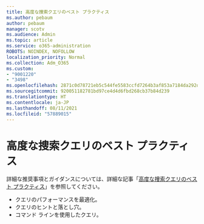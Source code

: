 ```yaml
---
title: 高度な捜索クエリのベスト プラクティス
ms.author: pebaum
author: pebaum
manager: scotv
ms.audience: Admin
ms.topic: article
ms.service: o365-administration
ROBOTS: NOINDEX, NOFOLLOW
localization_priority: Normal
ms.collection: Adm_O365
ms.custom:
- "9001220"
- "3498"
ms.openlocfilehash: 2871c0d78721eb5c544fe5583ccfd7264b3af853a7184da292dff47289700d8e
ms.sourcegitcommit: 920051182781bd97ce4d4d6fbd268cb37b84d239
ms.translationtype: HT
ms.contentlocale: ja-JP
ms.lasthandoff: 08/11/2021
ms.locfileid: "57889015"
---
```

# <a name="advanced-hunting-query-best-practices"></a>高度な捜索クエリのベスト プラクティス

詳細な推奨事項とガイダンスについては、詳細な記事「[高度な捜索クエリのベスト プラクティス](https://docs.microsoft.com/windows/security/threat-protection/microsoft-defender-atp/advanced-hunting-best-practices#optimize-query-performance)」を参照してください。
- クエリのパフォーマンスを最適化。
- クエリのヒントと落とし穴。
- コマンド ラインを使用したクエリ。


